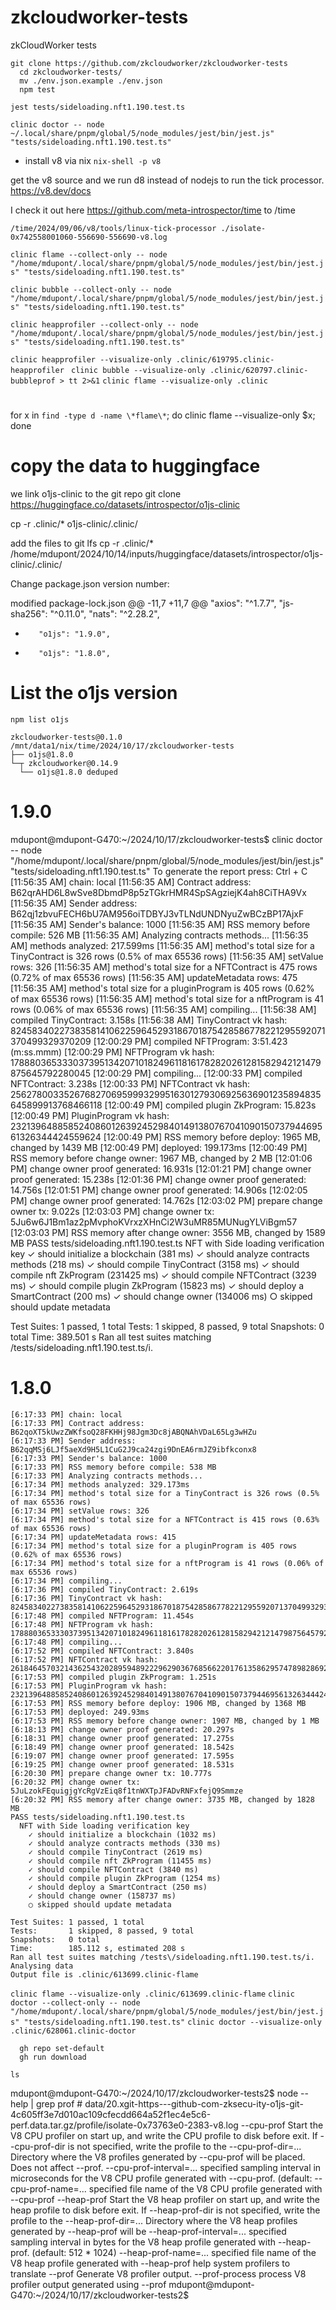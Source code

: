 # zkcloudworker-tests
zkCloudWorker tests


```
git clone https://github.com/zkcloudworker/zkcloudworker-tests
  cd zkcloudworker-tests/
  mv ./env.json.example ./env.json
  npm test
```

```
jest tests/sideloading.nft1.190.test.ts 
```

```
clinic doctor -- node ~/.local/share/pnpm/global/5/node_modules/jest/bin/jest.js" "tests/sideloading.nft1.190.test.ts"
```
  * install v8 via nix
  `nix-shell -p v8`

get the v8 source and we run d8 instead of nodejs to run the tick processor.
https://v8.dev/docs

I check it out here https://github.com/meta-introspector/time to /time 
```
/time/2024/09/06/v8/tools/linux-tick-processor ./isolate-0x742558001060-556690-556690-v8.log 
```

`clinic flame --collect-only -- node "/home/mdupont/.local/share/pnpm/global/5/node_modules/jest/bin/jest.js" "tests/sideloading.nft1.190.test.ts"`

`clinic bubble --collect-only -- node "/home/mdupont/.local/share/pnpm/global/5/node_modules/jest/bin/jest.js" "tests/sideloading.nft1.190.test.ts"`

`clinic heapprofiler --collect-only -- node "/home/mdupont/.local/share/pnpm/global/5/node_modules/jest/bin/jest.js" "tests/sideloading.nft1.190.test.ts"`

`clinic heapprofiler --visualize-only .clinic/619795.clinic-heapprofiler `
`clinic bubble --visualize-only .clinic/620797.clinic-bubbleprof > tt 2>&1`
`clinic flame --visualize-only .clinic`

#
for x in `find -type d -name \*flame\*`; do clinic flame --visualize-only $x; done


# copy the data to huggingface
we link o1js-clinic to the git repo 
git clone https://huggingface.co/datasets/introspector/o1js-clinic

cp -r .clinic/* o1js-clinic/.clinic/

add the files to git lfs
cp -r .clinic/* /home/mdupont/2024/10/14/inputs/huggingface/datasets/introspector/o1js-clinic/.clinic/

Change package.json version number:

modified   package-lock.json
@@ -11,7 +11,7 @@
         "axios": "^1.7.7",
         "js-sha256": "^0.11.0",
         "nats": "^2.28.2",
-        "o1js": "1.9.0",
+        "o1js": "1.8.0",

# List the o1js version
`npm list o1js`

```
zkcloudworker-tests@0.1.0 /mnt/data1/nix/time/2024/10/17/zkcloudworker-tests
├── o1js@1.8.0
└─┬ zkcloudworker@0.14.9
  └── o1js@1.8.0 deduped
  ```

# 1.9.0

mdupont@mdupont-G470:~/2024/10/17/zkcloudworker-tests$ clinic doctor -- node "/home/mdupont/.local/share/pnpm/global/5/node_modules/jest/bin/jest.js" "tests/sideloading.nft1.190.test.ts"
To generate the report press: Ctrl + C
[11:56:35 AM] chain: local
[11:56:35 AM] Contract address: B62qrAHD6L8wSve8DbmdP8p5zTGkrHMR4SpSAgziejK4ah8CiTHA9Vx
[11:56:35 AM] Sender address: B62qj1zbvuFECH6bU7AM956oiTDBYJ3vTLNdUNDNyuZwBCzBP17AjxF
[11:56:35 AM] Sender's balance: 1000
[11:56:35 AM] RSS memory before compile: 526 MB
[11:56:35 AM] Analyzing contracts methods...
[11:56:35 AM] methods analyzed: 217.599ms
[11:56:35 AM] method's total size for a TinyContract is 326 rows (0.5% of max 65536 rows)
[11:56:35 AM] setValue rows: 326
[11:56:35 AM] method's total size for a NFTContract is 475 rows (0.72% of max 65536 rows)
[11:56:35 AM] updateMetadata rows: 475
[11:56:35 AM] method's total size for a pluginProgram is 405 rows (0.62% of max 65536 rows)
[11:56:35 AM] method's total size for a nftProgram is 41 rows (0.06% of max 65536 rows)
[11:56:35 AM] compiling...
[11:56:38 AM] compiled TinyContract: 3.158s
[11:56:38 AM] TinyContract vk hash: 8245834022738358141062259645293186701875428586778221295592071370499329370209
[12:00:29 PM] compiled NFTProgram: 3:51.423 (m:ss.mmm)
[12:00:29 PM] NFTProgram vk hash: 17888036533303739513420710182496118161782820261281582942121479875645792280045
[12:00:29 PM] compiling...
[12:00:33 PM] compiled NFTContract: 3.238s
[12:00:33 PM] NFTContract vk hash: 25627800335267682706959993299516301279306925636901235894835645899913768466118
[12:00:49 PM] compiled plugin ZkProgram: 15.823s
[12:00:49 PM] PluginProgram vk hash: 23213964885852408601263924529840149138076704109015073794469561326344424559624
[12:00:49 PM] RSS memory before deploy: 1965 MB, changed by 1439 MB
[12:00:49 PM] deployed: 199.173ms
[12:00:49 PM] RSS memory before change owner: 1967 MB, changed by 2 MB
[12:01:06 PM] change owner proof generated: 16.931s
[12:01:21 PM] change owner proof generated: 15.238s
[12:01:36 PM] change owner proof generated: 14.756s
[12:01:51 PM] change owner proof generated: 14.906s
[12:02:05 PM] change owner proof generated: 14.762s
[12:03:02 PM] prepare change owner tx: 9.022s
[12:03:03 PM] change owner tx: 5Ju6w6J1Bm1az2pMvphoKVrxzXHnCi2W3uMR85MUNugYLViBgm57
[12:03:03 PM] RSS memory after change owner: 3556 MB, changed by 1589 MB
PASS tests/sideloading.nft1.190.test.ts
  NFT with Side loading verification key
    ✓ should initialize a blockchain (381 ms)
    ✓ should analyze contracts methods (218 ms)
    ✓ should compile TinyContract (3158 ms)
    ✓ should compile nft ZkProgram (231425 ms)
    ✓ should compile NFTContract (3239 ms)
    ✓ should compile plugin ZkProgram (15823 ms)
    ✓ should deploy a SmartContract (200 ms)
    ✓ should change owner (134006 ms)
    ○ skipped should update metadata

Test Suites: 1 passed, 1 total
Tests:       1 skipped, 8 passed, 9 total
Snapshots:   0 total
Time:        389.501 s
Ran all test suites matching /tests\/sideloading.nft1.190.test.ts/i.


# 1.8.0

```
[6:17:33 PM] chain: local
[6:17:33 PM] Contract address: B62qoXT5kUwzZWKfsoQ28FKHHj98Jgm3Dc8jABQNAhVDaL65Lg3wHZu
[6:17:33 PM] Sender address: B62qqMSj6LJf5aeXd9H5L1CuG2J9ca24zgi9DnEA6rmJZ9ibfkconx8
[6:17:33 PM] Sender's balance: 1000
[6:17:33 PM] RSS memory before compile: 538 MB
[6:17:33 PM] Analyzing contracts methods...
[6:17:34 PM] methods analyzed: 329.173ms
[6:17:34 PM] method's total size for a TinyContract is 326 rows (0.5% of max 65536 rows)
[6:17:34 PM] setValue rows: 326
[6:17:34 PM] method's total size for a NFTContract is 415 rows (0.63% of max 65536 rows)
[6:17:34 PM] updateMetadata rows: 415
[6:17:34 PM] method's total size for a pluginProgram is 405 rows (0.62% of max 65536 rows)
[6:17:34 PM] method's total size for a nftProgram is 41 rows (0.06% of max 65536 rows)
[6:17:34 PM] compiling...
[6:17:36 PM] compiled TinyContract: 2.619s
[6:17:36 PM] TinyContract vk hash: 8245834022738358141062259645293186701875428586778221295592071370499329370209
[6:17:48 PM] compiled NFTProgram: 11.454s
[6:17:48 PM] NFTProgram vk hash: 17888036533303739513420710182496118161782820261281582942121479875645792280045
[6:17:48 PM] compiling...
[6:17:52 PM] compiled NFTContract: 3.840s
[6:17:52 PM] NFTContract vk hash: 26184645703214362543202895948922296290367685662201761358629574789828692929745
[6:17:53 PM] compiled plugin ZkProgram: 1.251s
[6:17:53 PM] PluginProgram vk hash: 23213964885852408601263924529840149138076704109015073794469561326344424559624
[6:17:53 PM] RSS memory before deploy: 1906 MB, changed by 1368 MB
[6:17:53 PM] deployed: 249.93ms
[6:17:53 PM] RSS memory before change owner: 1907 MB, changed by 1 MB
[6:18:13 PM] change owner proof generated: 20.297s
[6:18:31 PM] change owner proof generated: 17.275s
[6:18:49 PM] change owner proof generated: 18.542s
[6:19:07 PM] change owner proof generated: 17.595s
[6:19:25 PM] change owner proof generated: 18.531s
[6:20:30 PM] prepare change owner tx: 10.777s
[6:20:32 PM] change owner tx: 5JuLzokFEquigjgYcRgVzEiq8f1tnWXTpJFADvRNFxfejQ9Smmze
[6:20:32 PM] RSS memory after change owner: 3735 MB, changed by 1828 MB
PASS tests/sideloading.nft1.190.test.ts
  NFT with Side loading verification key
    ✓ should initialize a blockchain (1032 ms)
    ✓ should analyze contracts methods (330 ms)
    ✓ should compile TinyContract (2619 ms)
    ✓ should compile nft ZkProgram (11455 ms)
    ✓ should compile NFTContract (3840 ms)
    ✓ should compile plugin ZkProgram (1254 ms)
    ✓ should deploy a SmartContract (250 ms)
    ✓ should change owner (158737 ms)
    ○ skipped should update metadata

Test Suites: 1 passed, 1 total
Tests:       1 skipped, 8 passed, 9 total
Snapshots:   0 total
Time:        185.112 s, estimated 208 s
Ran all test suites matching /tests\/sideloading.nft1.190.test.ts/i.
Analysing data
Output file is .clinic/613699.clinic-flame

```

`clinic flame --visualize-only .clinic/613699.clinic-flame`
`clinic doctor --collect-only -- node "/home/mdupont/.local/share/pnpm/global/5/node_modules/jest/bin/jest.js" "tests/sideloading.nft1.190.test.ts"`
`clinic doctor --visualize-only .clinic/628061.clinic-doctor`


```
  gh repo set-default
  gh run download

```

```
ls
```

mdupont@mdupont-G470:~/2024/10/17/zkcloudworker-tests2$ node --help | grep prof # data/20.xgit-https---github-com-zksecu-ity-o1js-git-4c605ff3e7d010ac109cfecdd664a52f1ec4e5c6-perf.data.tar.gz/profile/isolate-0x73763e0-2383-v8.log
  --cpu-prof                  Start the V8 CPU profiler on start up,
                              and write the CPU profile to disk
                              before exit. If --cpu-prof-dir is not
                              specified, write the profile to the
  --cpu-prof-dir=...          Directory where the V8 profiles
                              generated by --cpu-prof will be placed.
                              Does not affect --prof.
  --cpu-prof-interval=...     specified sampling interval in
                              microseconds for the V8 CPU profile
                              generated with --cpu-prof. (default:
  --cpu-prof-name=...         specified file name of the V8 CPU
                              profile generated with --cpu-prof
  --heap-prof                 Start the V8 heap profiler on start up,
                              and write the heap profile to disk
                              before exit. If --heap-prof-dir is not
                              specified, write the profile to the
  --heap-prof-dir=...         Directory where the V8 heap profiles
                              generated by --heap-prof will be
  --heap-prof-interval=...    specified sampling interval in bytes
                              for the V8 heap profile generated with
                              --heap-prof. (default: 512 * 1024)
  --heap-prof-name=...        specified file name of the V8 heap
                              profile generated with --heap-prof
                              help system profilers to translate
  --prof                      Generate V8 profiler output.
  --prof-process              process V8 profiler output generated
                              using --prof
mdupont@mdupont-G470:~/2024/10/17/zkcloudworker-tests2$ 
